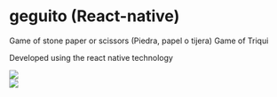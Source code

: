 # geguito (React-native)
Game of  stone paper or scissors (Piedra, papel o tijera)
Game of Triqui

Developed using the react native technology

<img src="https://i.imgur.com/tG0JUx8.gif">
<br>
<img src="https://i.imgur.com/KYfQHa3.gif">
